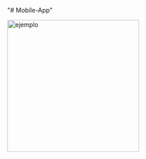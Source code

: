 "# Mobile-App" 

<img src = "https://user-images.githubusercontent.com/65046165/141594021-00d1366c-6700-4428-9211-e89ca50fbb4c.jpg" width = "300" height = "300" alt = "ejemplo" align = "center" />